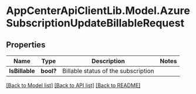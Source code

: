 # AppCenterApiClientLib.Model.AzureSubscriptionUpdateBillableRequest
## Properties

Name | Type | Description | Notes
------------ | ------------- | ------------- | -------------
**IsBillable** | **bool?** | Billable status of the subscription | 

[[Back to Model list]](../README.md#documentation-for-models) [[Back to API list]](../README.md#documentation-for-api-endpoints) [[Back to README]](../README.md)

